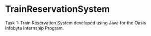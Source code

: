 # TrainReservationSystem
Task 1: Train Reservation System developed using Java for the Oasis Infobyte Internship Program.
